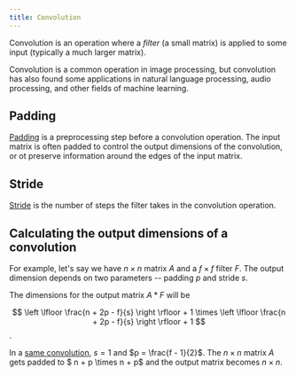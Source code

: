 ```yaml
---
title: Convolution
---
```

Convolution is an operation where a *filter* (a small matrix) is applied
to some input (typically a much larger matrix).

Convolution is a common operation in image processing, but convolution
has also found some applications in natural language processing, audio
processing, and other fields of machine learning.

## Padding
[Padding][1] is a preprocessing step before a
convolution operation. The input matrix is often padded to control
the output dimensions of the convolution, or ot preserve information
around the edges of the input matrix.

## Stride
[Stride][2] is the number of steps the filter
takes in the convolution operation. 

## Calculating the output dimensions of a convolution
For example, let's say we have $n \times n$ matrix $A$ and a
$f \times f$ filter $F$. The output dimension depends on two parameters -- padding $p$ and stride $s$.

The dimensions for the output matrix $A * F$ will be

$$
\left \lfloor \frac{n + 2p - f}{s} \right \rfloor + 1 \times
\left \lfloor \frac{n + 2p - f}{s} \right \rfloor + 1
$$.

In a [same convolution][3], $s = 1$ and $p = \frac{f - 1}{2}$.
The $n \times n$ matrix $A$ gets padded to $ n + p \times n + p$
and the output matrix becomes $n \times n$.

[1]: /terms/padding-convolution/
[2]: /terms/stride-convolution/
[3]: /terms/same-convolution/
